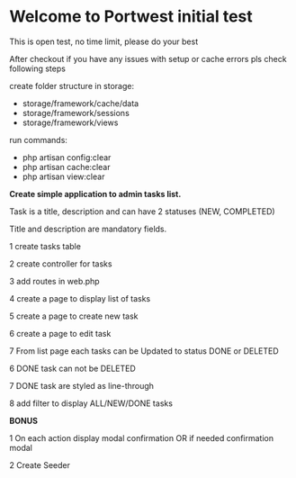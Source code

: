 <h1>Welcome to Portwest initial test</h1>
<p>This is open test, no time limit, please do your best</p>

<p>After checkout if you have any issues with setup or cache errors pls check following steps</p>
<p>create folder structure in storage:</p>
<ul>
    <li>storage/framework/cache/data</li>
    <li>storage/framework/sessions</li>
    <li>storage/framework/views</li>
</ul>
<p>run commands:</p>
<ul>
    <li>php artisan config:clear</li>
    <li>php artisan cache:clear</li>
    <li>php artisan view:clear</li>
</ul>

<p><strong>Create simple application to admin tasks list.</strong></p>

<p>Task is a title, description and can have 2 statuses (NEW, COMPLETED)</p>
<p>Title and description are mandatory fields.</p>

<p>1 create tasks table</p>
<p>2 create controller for tasks</p>
<p>3 add routes in web.php</p>
<p>4 create a page to display list of tasks</p>
<p>5 create a page to create new task</p>
<p>6 create a page to edit task</p>
<p>7 From list page each tasks can be Updated to status DONE or DELETED</p>
<p>6 DONE task can not be DELETED</p>
<p>7 DONE task are styled as line-through</p>
<p>8 add filter to display ALL/NEW/DONE tasks</p>

<p><strong>BONUS</strong></p>
<p>1 On each action display modal confirmation OR if needed confirmation modal</p>
<p>2 Create Seeder</p>

